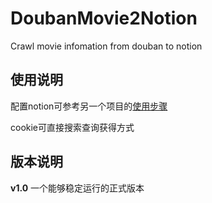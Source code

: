 # DoubanMovie2Notion
Crawl movie infomation from douban to notion

## 使用说明
配置notion可参考另一个项目的[使用步骤](https://github.com/Yoak3n/SerialPagesGenerator4notion)

cookie可直接搜索查询获得方式
## 版本说明
**v1.0** 一个能够稳定运行的正式版本 



